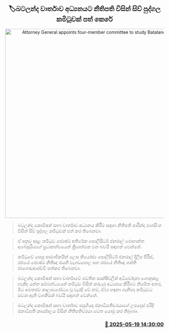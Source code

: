 <p align='center'><b><h2 align='center' title='Attorney General appoints four-member committee to study Batalanda report'>🏷බටලන්ද වාර්තාව අධ්‍යනයට නීතිපති විසින් සිව් පුද්ගල කමිටුවක් පත් කෙරේ</h2></b></p>
<p align='center'><img src='https://helakuru.sgp1.cdn.digitaloceanspaces.com/esana/images/lib/ranil-batalanda.jpg' width='600' alt='Attorney General appoints four-member committee to study Batalanda report'></p>

> බටලන්ද කොමිෂන් සභා වාර්තාව අධ්‍යනය කිරීම සඳහා නීතිපති පාරින්ද රණසිංහ විසින් සිව් පුද්ගල කමිටුවක් පත් කර තිබෙනවා.

> ඒ අනුව අදාළ කමිටුව ජ්‍යෙෂ්ඨ අතිරේක සොලිසිටර් ජනරාල් රොහාන්ත අබේසූරියගේ ප්‍රධානත්වයෙන් ක්‍රියාත්මක වන බවයි සඳහන් වෙන්නේ.

> කමිටුවේ සෙසු සාමාජිකයින් ලෙස නියෝජ්‍ය සොලිසිටර් ජනරාල් දිලීප පිරීස්, රජයේ ජ්‍යෙෂ්ඨ නීතීඥ ජයනි වෑගඩපොල සහ රජයේ නීතීඥ ශක්ති ජාගොඩආරච්චි පත්කර තිබෙනවා.

> බටලන්ද කොමිෂන් සභා වාර්තාවේ පවතින සාක්ෂිවලින් අධිචෝදනා ගොනුකළ හැකිද යන්න සම්බන්ධයෙන් කමිටුව විසින් කරුණු අධ්‍යනය කිරීමට නියමිත අතර, මීට අමතරව කාලාවරෝධය වූ වැරදි වේ නම්, ඒවා හඳුනා ගැනීමද කමිටුවට පවරා ඇති වගකීමක් බවයි සඳහන් වෙන්නේ.

> බටලන්ද කොමිෂන් සභා වාර්තාව පසුගියදා ජනාධිපතිවරයාගේ උපදෙස් පරිදි ජනාධිපති කාර්යාලය විසින් නීතිපතිවරයා වෙත යොමු කර තිබුණා.



<h3 align='right'><a href='https://www.helakuru.lk/esana/p/110220/'>📅 2025-05-19 14:30:00</a></h3>
